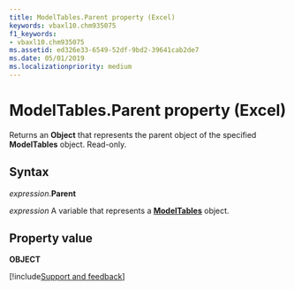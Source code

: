 ```yaml
---
title: ModelTables.Parent property (Excel)
keywords: vbaxl10.chm935075
f1_keywords:
- vbaxl10.chm935075
ms.assetid: ed326e33-6549-52df-9bd2-39641cab2de7
ms.date: 05/01/2019
ms.localizationpriority: medium
---
```



# ModelTables.Parent property (Excel)

Returns an **Object** that represents the parent object of the specified **ModelTables** object. Read-only.


## Syntax

_expression_.**Parent**

_expression_ A variable that represents a **[ModelTables](Excel.modeltables.md)** object.


## Property value

**OBJECT**




[!include[Support and feedback](~/includes/feedback-boilerplate.md)]